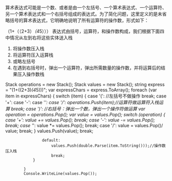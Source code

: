算术表达式可能是一个数、或者是由一个左括号、一个算术表达式、一个运算符、另一个算术表达式和一个右括号组成的表达式。为了简化问题，这里定义的是未省略括号的算术表达式，它明确地说明了所有运算符的操作数，形式如下：

（1+（（2+3）*（4*5）））
 表达式由括号，运算符，和操作数构成，我们根据下面四中情况从左到右将这些实体送入栈
1. 将操作数压入栈
2. 将运算符压入运算栈
3. 或略左括号
4. 在遇到右括号时，弹出一个运算符，弹出所需数量的操作数，并将运算后的结果压入操作数栈

Stack<char> operations = new Stack<char>();
            Stack<double> values = new Stack<double>();
            string express = "(1+((2+3)*(4*5)))";
            var expressChars = express.ToArray<char>();
            foreach (var item in expressChars)
            {
                switch (item)
                {
                    case '(':
                        //左括号不做操作
                        break;
                    case '+':
                    case '-':
                    case '*':
                    case '/':
                        operations.Push(item);//运算符做运算符入栈运算
                        break;
                    case ')':
                        //右括号：弹出一个数，弹出一个操作符做运算
                        var operation = operations.Pop();
                        var value = values.Pop();
                        switch (operation)
                        {
                            case '+':
                                value += values.Pop();
                                break;
                            case '-':
                                value -= values.Pop();
                                break;
                            case '*':
                                value *= values.Pop();
                                break;
                            case '/':
                                value = values.Pop()/ value;
                                break;
                        }
                        values.Push(value);
                        break;
                    
                    default:
                        values.Push(double.Parse(item.ToString()));//操作数压入栈
                        break;
                }
                
            }
            Console.WriteLine(values.Pop());   